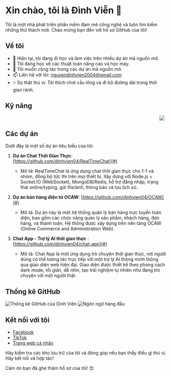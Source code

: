 
# Xin chào, tôi là Đình Viễn 👋

Tôi là một nhà phát triển phần mềm đam mê công nghệ và luôn tìm kiếm những thử thách mới. Chào mừng bạn đến với hồ sơ GitHub của tôi!

## Về tôi

- 🔭 Hiện tại, tôi đang đi học và làm việc trên nhiều dự án mã nguồn mở.
- 🌱 Tôi đang học về các thuật toán nâng cao và học máy.
- 👯 Tôi muốn cộng tác trong các dự án mã nguồn mở.
- 📫 Liên hệ với tôi: nguyendinhvien2004@gmail.com
- ⚡ Sự thật thú vị: Tôi thích chơi cầu lông và đi bộ đường dài trong thời gian rảnh.

## Kỹ năng

<p align="center">
  <marquee behavior="alternate" direction="left" scrollamount="6" style="width:100%;">
    <a href="https://skillicons.dev">
      <img src="https://skillicons.dev/icons?i=python,js,ts,php,react,nodejs,nextjs,tailwind,express,laravel,mysql,mongodb,docker,aws,git,vscode,solidity&perline=50" />
    </a>
<!--     <img src="https://cdn.jsdelivr.net/gh/devicons/devicon@latest/icons/microsoftsqlserver/microsoftsqlserver-plain.svg" height="48" alt="SQL Server" style="margin-left:6px;" /> -->
  </marquee>
</p>


## Các dự án

Dưới đây là một số dự án tiêu biểu của tôi:

1. **Dự án Chat Thời Gian Thực**: [https://github.com/dinhvien04/RealTimeChat](#)
   - Mô tả: RealTimeChat là ứng dụng chat thời gian thực cho 1–1 và nhóm, đồng bộ tức thì trên mọi thiết bị. Xây dựng với Node.js + Socket.IO (WebSocket), MongoDB/Redis; hỗ trợ đăng nhập, trạng thái online/typing, gửi file/ảnh, thông báo và lưu lịch sử..

2. **Dự án bán hàng điện tử OCAW**: [https://github.com/dinhvien04/OCAW](#)
   - Mô tả: Dự án này là một hệ thống quản lý bán hàng trực tuyến toàn diện, bao gồm các chức năng quản lý sản phẩm, khách hàng, đơn hàng, và thanh toán. Hệ thống được xây dựng trên nền tảng OCAW (Online Commerce and Administration Web).
   
3. **Chat App - Trợ lý AI thời gian thực** :[https://github.com/dinhvien04/chat-app](#)
   - Mô tả: Chat App là một ứng dụng trò chuyện thời gian thực, nơi người dùng có thể tương tác trực tiếp với một trợ lý AI thông minh thông qua giao diện web hiện đại. Giao diện được thiết kế theo phong cách dark mode, tối giản, dễ nhìn, tạo trải nghiệm tự nhiên như đang trò chuyện với một người thật.
## Thống kê GitHub

![Thống kê GitHub của Dinh Viên](https://github-readme-stats.vercel.app/api?username=dinhvien04&show_icons=true&theme=radical)
![Ngôn ngữ hàng đầu](https://github-readme-stats.vercel.app/api/top-langs/?username=dinhvien04&layout=compact&theme=radical)

## Kết nối với tôi

- [Facebook](https://www.facebook.com/profile.php?id=100048151745011)
- [TikTok](https://www.tiktok.com/@vien08052004)
- [Trang web cá nhân]()

Hãy kiểm tra các kho lưu trữ của tôi và đóng góp nếu bạn thấy điều gì thú vị. Hãy kết nối và hợp tác!

Cảm ơn bạn đã ghé thăm hồ sơ của tôi! 😊
